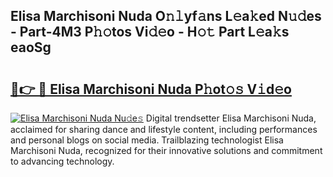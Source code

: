 ## Elisa Marchisoni Nuda O𝚗𝚕yf𝚊ns L𝚎a𝚔ed N𝚞𝚍es - Part-4M3 P𝚑𝚘tos Vi𝚍𝚎o - H𝚘𝚝 Part L𝚎a𝚔s eaoSg

# <h2><a href="http://kf6hme.oniu.top/?m=Elisa+Marchisoni+Nuda">🔗👉 🔴 Elisa Marchisoni Nuda P𝚑ot𝚘𝚜 V𝚒d𝚎o</a></h2>

[![Elisa Marchisoni Nuda Nu𝚍e𝚜](https://i.imgur.com/0qMVB7G.gif)](http://kf6hme.oniu.top/?m=Elisa+Marchisoni+Nuda)
Digital trendsetter Elisa Marchisoni Nuda, acclaimed for sharing dance and lifestyle content, including performances and personal blogs on social media. Trailblazing technologist Elisa Marchisoni Nuda, recognized for their innovative solutions and commitment to advancing technology.  

